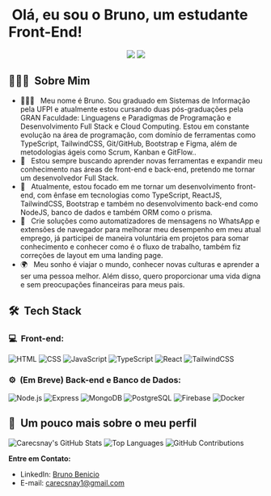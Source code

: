 <h1>&nbsp;Olá, eu sou o Bruno, um estudante Front-End!</h1>
<p align="center">
  <a href="https://www.linkedin.com/in/brunobeniciopi"><img src="https://img.shields.io/badge/-Bruno%20Benicio-0077B5?style=flat-square&logo=Linkedin&logoColor=white"/></a>
  <a href="mailto:carecsnay1@gmail.com"><img src="https://img.shields.io/badge/-bruno@exemplo.com-D14836?style=flat-square&logo=Gmail&logoColor=white"/></a>
</p>

<h2>👨🏻‍💻 &nbsp;Sobre Mim</h2>

-   👨🏻‍💻 &nbsp; Meu nome é Bruno. Sou graduado em Sistemas de Informação pela UFPI e atualmente estou cursando duas pós-graduações pela GRAN Faculdade: Linguagens e Paradigmas de Programação e Desenvolvimento Full Stack e Cloud Computing. Estou em constante evolução na área de programação, com domínio de ferramentas como TypeScript, TailwindCSS, Git/GitHub, Bootstrap e Figma, além de metodologias ágeis como Scrum, Kanban e GitFlow..
-   💚 &nbsp; Estou sempre buscando aprender novas ferramentas e expandir meu conhecimento nas áreas de front-end e back-end, pretendo me tornar um desenvolvedor Full Stack.
-   🚀 &nbsp; Atualmente, estou focado em me tornar um desenvolvimento front-end, com ênfase em tecnologias como TypeScript, ReactJS, TailwindCSS, Bootstrap e também no desenvolvimento back-end como NodeJS, banco de dados e também ORM como o prisma.
-   💼 &nbsp; Crie soluções como automatizadores de mensagens no WhatsApp e extensões de navegador para melhorar meu desempenho em meu atual emprego, já participei de maneira voluntária em projetos para somar conhecimento e conhecer como é o fluxo de trabalho, também fiz correções de layout em uma landing page.
-   🌍 &nbsp; Meu sonho é viajar o mundo, conhecer novas culturas e aprender a ser uma pessoa melhor. Além disso, quero proporcionar uma vida digna e sem preocupações financeiras para meus pais.

<h2>🛠 &nbsp;Tech Stack</h2>

<h3>💻 &nbsp;Front-end:</h3>

![HTML](https://img.shields.io/badge/-HTML-333333?style=flat&logo=HTML5) ![CSS](https://img.shields.io/badge/-CSS-333333?style=flat&logo=CSS3&logoColor=1572B6) ![JavaScript](https://img.shields.io/badge/-JavaScript-333333?style=flat&logo=javascript) ![TypeScript](https://img.shields.io/badge/-TypeScript-333333?style=flat&logo=typescript&logoColor=2D79C7) ![React](https://img.shields.io/badge/-React-333333?style=flat&logo=react)
![TailwindCSS](https://img.shields.io/badge/-TailwindCSS-333333?style=flat&logo=tailwindcss)

<h3>⚙️ &nbsp;(Em Breve) Back-end e Banco de Dados:</h3>

![Node.js](https://img.shields.io/badge/-Node.js-333333?style=flat&logo=node.js)
![Express](https://img.shields.io/badge/-Express-333333?style=flat&logo=express)
![MongoDB](https://img.shields.io/badge/-MongoDB-333333?style=flat&logo=mongodb)
![PostgreSQL](https://img.shields.io/badge/-PostgreSQL-333333?style=flat&logo=postgresql)
![Firebase](https://img.shields.io/badge/-Firebase-333333?style=flat&logo=firebase)
![Docker](https://img.shields.io/badge/-Docker-333333?style=flat&logo=docker)

<h2>🚀 &nbsp;Um pouco mais sobre o meu perfil</h2>

![Carecsnay's GitHub Stats](https://github-readme-stats.vercel.app/api?username=Carecsnay&show_icons=true&theme=dracula)
![Top Languages](https://github-readme-stats.vercel.app/api/top-langs/?username=Carecsnay&layout=compact&theme=dracula)
![GitHub Contributions](https://github-readme-streak-stats.herokuapp.com/?user=Carecsnay&theme=dracula)

**Entre em Contato:**

-   LinkedIn: [Bruno Benicio](https://www.linkedin.com/in/brunobeniciopi/)
-   E-mail: [carecsnay1@gmail.com](mailto:carecsnay1@gmail.com)

